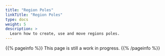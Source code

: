 ```yaml
---
title: "Region Poles"
linkTitle: "Region Poles"
type: docs
weight: 5
description: >
  Learn how to create, use and move regions poles.
---
```


{{% pageinfo %}}
This page is still a work in progress.
{{% /pageinfo %}}